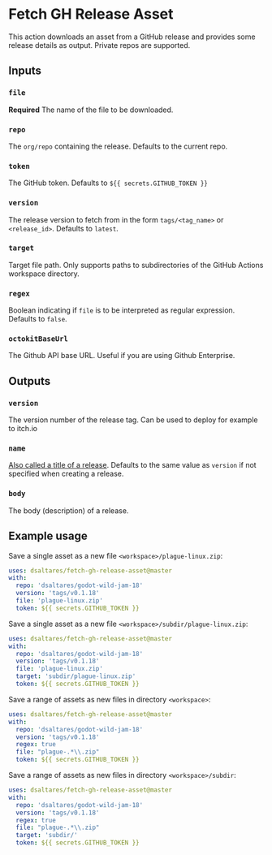 # Fetch GH Release Asset

This action downloads an asset from a GitHub release and provides some release details as output. Private repos are supported.

## Inputs

### `file`

**Required** The name of the file to be downloaded.

### `repo`

The `org/repo` containing the release. Defaults to the current repo.

### `token`

The GitHub token. Defaults to `${{ secrets.GITHUB_TOKEN }}`

### `version`

The release version to fetch from in the form `tags/<tag_name>` or `<release_id>`. Defaults to `latest`.

### `target`

Target file path. Only supports paths to subdirectories of the GitHub Actions workspace directory.

### `regex`

Boolean indicating if `file` is to be interpreted as regular expression. Defaults to `false`.

### `octokitBaseUrl`

The Github API base URL. Useful if you are using Github Enterprise.

## Outputs

### `version`

The version number of the release tag. Can be used to deploy for example to itch.io

### `name`

[Also called a title of a release](https://docs.github.com/en/github/administering-a-repository/managing-releases-in-a-repository). Defaults to the same value as `version` if not specified when creating a release.

### `body`

The body (description) of a release.

## Example usage

Save a single asset as a new file `<workspace>/plague-linux.zip`:

```yaml
uses: dsaltares/fetch-gh-release-asset@master
with:
  repo: 'dsaltares/godot-wild-jam-18'
  version: 'tags/v0.1.18'
  file: 'plague-linux.zip'
  token: ${{ secrets.GITHUB_TOKEN }}
```

Save a single asset as a new file `<workspace>/subdir/plague-linux.zip`:

```yaml
uses: dsaltares/fetch-gh-release-asset@master
with:
  repo: 'dsaltares/godot-wild-jam-18'
  version: 'tags/v0.1.18'
  file: 'plague-linux.zip'
  target: 'subdir/plague-linux.zip'
  token: ${{ secrets.GITHUB_TOKEN }}
```

Save a range of assets as new files in directory `<workspace>`:

```yaml
uses: dsaltares/fetch-gh-release-asset@master
with:
  repo: 'dsaltares/godot-wild-jam-18'
  version: 'tags/v0.1.18'
  regex: true
  file: "plague-.*\\.zip"
  token: ${{ secrets.GITHUB_TOKEN }}
```

Save a range of assets as new files in directory `<workspace>/subdir`:

```yaml
uses: dsaltares/fetch-gh-release-asset@master
with:
  repo: 'dsaltares/godot-wild-jam-18'
  version: 'tags/v0.1.18'
  regex: true
  file: "plague-.*\\.zip"
  target: 'subdir/'
  token: ${{ secrets.GITHUB_TOKEN }}
```

